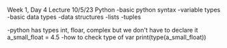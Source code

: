 Week 1, Day 4 Lecture 10/5/23
Python 
-basic python syntax
-variable types
-basic data types
-data structures
    -lists
    -tuples
    

-python has types int, floar, complex but we don't have to declare it 
a_small_float = 4.5
-how to check type of var
print(type(a_small_float))